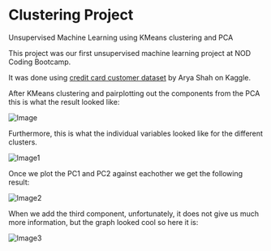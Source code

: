 # Clustering Project
 Unsupervised Machine Learning using KMeans clustering and PCA

This project was our first unsupervised machine learning project at NOD Coding Bootcamp. 

It was done using [credit card customer dataset](https://www.kaggle.com/datasets/aryashah2k/credit-card-customer-data) by Arya Shah on Kaggle.

After KMeans clustering and pairplotting out the components from the PCA this is what the result looked like:

![Image](https://imgur.com/tYd51Ve)

Furthermore, this is what the individual variables looked like for the different clusters.

![Image1](https://imgur.com/kRQ4ED0)

Once we plot the PC1 and PC2 against eachother we get the following result:

![Image2](https://imgur.com/Rjjkz08)

When we add the third component, unfortunately, it does not give us much more information, but the graph looked cool so here it is:

![Image3](https://imgur.com/qptAfsb)